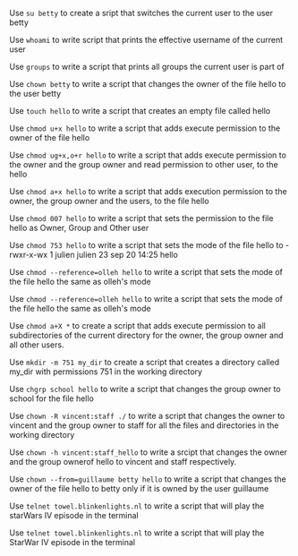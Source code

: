  Use `su betty` to create a sript that switches the current user to the user betty

Use `whoami` to write script that prints the effective username of the current user

Use `groups` to write a script that prints all groups the current user is part of

Use `chown betty` to write a script that changes the owner of the file hello to the user betty

Use `touch hello` to write a script that creates an empty file called hello

Use `chmod u+x hello` to write a script that adds execute permission to the owner of the file hello

Use `chmod ug+x,o+r hello` to write a script that adds execute permission to the owner and the group owner and read permission to other user, to the hello

Use `chmod a+x hello` to write a script that adds execution permission to the owner, the group owner and the users, to the file hello

Use `chmod 007 hello` to write a script that sets the permission to the file hello as Owner, Group and Other user

Use `chmod 753 hello` to write a script that sets the mode of the file hello to -rwxr-x-wx 1 julien julien 23 sep 20 14:25 hello

Use `chmod --reference=olleh hello` to write a script that sets the mode of the file hello the same as olleh's mode

Use `chmod --reference=olleh hello` to write a script that sets the mode of the file hello the same as olleh's mode

Use `chmod a+X *` to create a script that adds execute permission to all subdirectories of the current directory for the owner, the group owner and all other users.

Use `mkdir -m 751 my_dir` to create a script that creates a directory called my_dir with permissions 751 in the working directory

Use `chgrp school hello` to write a script that changes the group owner to school for the file hello

Use `chown -R vincent:staff ./` to write a script that changes the owner to vincent and the group owner to staff for all the files and directories in the working directory

Use `chown -h vincent:staff_hello` to write a srcipt that changes the owner and the group ownerof hello to vincent and staff respectively.

Use `chown --from=guillaume betty hello` to write a script that changes the owner of the file hello to betty only if it is owned by the user guillaume

Use `telnet towel.blinkenlights.nl` to write a script that will play the starWars IV episode in the terminal

Use `telnet towel.blinkenlights.nl` to write a script that will play the StarWar IV episode in the terminal
